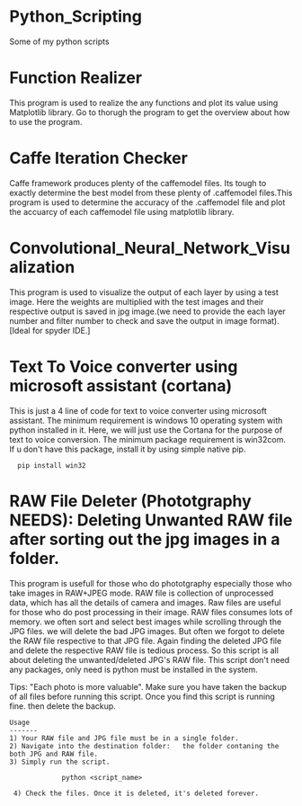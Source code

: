 # Python_Scripting
Some of my python scripts

# Function Realizer

This program is used to realize the any functions and plot its value using Matplotlib library. Go to thorugh the program to get the  overview about how to use the program.

# Caffe Iteration Checker

Caffe framework produces plenty of the caffemodel files. Its tough to exactly determine the best model from these plenty of .caffemodel files.This program is used to determine the accuracy of the .caffemodel file and plot the accuarcy of each caffemodel file using matplotlib library.

# Convolutional_Neural_Network_Visualization

This program is used to visualize the output of each layer by using a test image. Here the weights are multiplied with the test images and their respective output is saved in jpg image.(we need to provide the each layer number and filter number to check and save the output in image format). [Ideal for spyder IDE.]

# Text To Voice converter using microsoft assistant (cortana)

This is just a 4 line of code for text to voice converter using microsoft assistant. The minimum requirement is windows 10 operating system with python installed in it. Here, we will just use the Cortana for the purpose of text to voice conversion. The minimum package requirement is win32com. If u don't have this package, install it by using simple native pip.
  
      pip install win32
      
      
# RAW File Deleter (Phototgraphy NEEDS): Deleting Unwanted RAW file after sorting out the jpg images in a folder.

This program is usefull for those who do phototgraphy especially those who take images in RAW+JPEG mode. RAW file is collection of unprocessed data, which has all the details of camera and images. Raw files are useful for those who do post processing in their image. RAW files consumes lots of memory. we often sort and select best images while scrolling through the JPG files. we will delete the bad JPG images. But often we forgot to delete the RAW file respective to that JPG file. Again finding the deleted JPG file and delete the respective RAW file is tedious process. So this script is all about deleting the unwanted/deleted JPG's RAW file.
This script don't need any packages, only need is python must be installed in the system.

Tips: "Each photo is more valuable". Make sure you have taken the backup of all files before running this script. Once you find this script is running fine. then delete the backup.
    
    Usage
    -------
    1) Your RAW file and JPG file must be in a single folder.
    2) Navigate into the destination folder:   the folder contaning the both JPG and RAW file.
    3) Simply run the script.
          
                 python <script_name>
                 
     4) Check the files. Once it is deleted, it's deleted forever.
     
    
    
    
